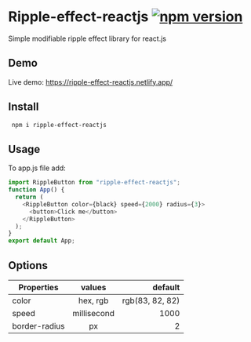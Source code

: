 # Ripple-effect-reactjs [![npm version](https://badge.fury.io/js/ripple-effect-reactjs.svg)](http://badge.fury.io/js/ripple-effect-reactjs)

Simple modifiable ripple effect library for react.js

## Demo

Live demo: https://ripple-effect-reactjs.netlify.app/

## Install

```sh
 npm i ripple-effect-reactjs
```

## Usage

To app.js file add:

```js
import RippleButton from "ripple-effect-reactjs";
function App() {
  return (
    <RippleButton color={black} speed={2000} radius={3}>
      <button>Click me</button>
    </RippleButton>
  );
}
export default App;
```

## Options

| Properties    |   values    |         default |
| ------------- | :---------: | --------------: |
| color         |  hex, rgb   | rgb(83, 82, 82) |
| speed         | millisecond |            1000 |
| border-radius |     px      |               2 |
